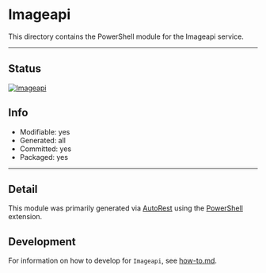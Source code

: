 <!-- region Generated -->
# Imageapi
This directory contains the PowerShell module for the Imageapi service.

---
## Status
[![Imageapi](https://img.shields.io/powershellgallery/v/Imageapi.svg?style=flat-square&label=Imageapi "Imageapi")](https://www.powershellgallery.com/packages/Imageapi/)

## Info
- Modifiable: yes
- Generated: all
- Committed: yes
- Packaged: yes

---
## Detail
This module was primarily generated via [AutoRest](https://github.com/Azure/autorest) using the [PowerShell](https://github.com/Azure/autorest.powershell) extension.

## Development
For information on how to develop for `Imageapi`, see [how-to.md](how-to.md).
<!-- endregion -->
